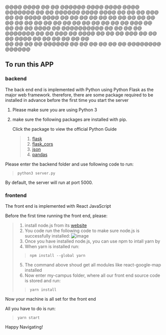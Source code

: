 @@@@      @@@@ @@      @@        @@@@@@        @@@@      @@@@      @@@@  @@@@@@@    @@        @@    @@@@@@
@@@@      @@@@  @@    @@       @@     @@@     @@  @@     @@@@      @@@@  @@     @@  @@        @@   @@    @@
@@ @@    @@ @@   @@  @@       @@             @@    @@    @@ @@    @@ @@  @@     @@  @@        @@    @@@
@@  @@  @@  @@    @@@@        @@            @@@@@@@@@@   @@  @@  @@  @@  @@@@@@@    @@        @@      @@@ 
@@   @@@@   @@     @@          @@     @@@  @@        @@  @@   @@@@   @@  @@          @@      @@    @@    @@  
@@    @@    @@     @@            @@@@@@   @@          @@ @@    @@    @@  @@           @@@@@@@@      @@@@@@

## To run this APP
### backend
The back end end is implemented with Python using Python Flask as the major web framework.
therefore, there are some package required to be installed in advance before the first time you start the server

1. Please make sure you are using Python 3
  
2. make sure the following packages are installed with pip.
   
   Click the package to view the official Python Guide
   
   > 1) [flask](https://pypi.org/project/Flask/)
   > 2) [flask_cors](https://pypi.org/project/Flask-Cors/)
   > 3) [json](https://pypi.org/project/jsons/)
   > 4) [pandas](https://pandas.pydata.org/docs/getting_started/install.html)

Please enter the backend folder and use following code to run:

>     python3 server.py

By default, the server will run at port 5000.
### frontend
The front end is implemented with React JavaScript

Before the first time running the front end, please:

>   1) install node.js from its [website](https://nodejs.org/en/)
>   2) You code run the following code to make sure node.js is successfully installed:
>      ![image](https://github.com/user-attachments/assets/72b2e3eb-3caa-4ded-afb5-e1310f502a67)
>   3) Once you have installed node.js, you can use npm to intall yarn by
>   4) When yarn is installed run:
>>     npm install --global yarn
>   5) The command above shoud get all modules like react-google-map installed
>   6) Now enter my-campus folder, where all our front end source code is stored and run:
>>     yarn install

Now your machine is all set for the front end

All you have to do is run:

>     yarn start

Happy Navigating!
